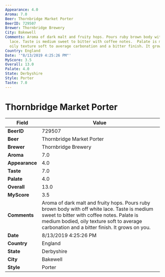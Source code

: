 ```yaml
---
Appearance: 4.0
Aroma: 7.0
Beer: Thornbridge Market Porter
BeerID: 729507
Brewer: Thornbridge Brewery
City: Bakewell
Comments: Aroma of dark malt and fruity hops. Pours ruby brown body with off white
  lace. Taste is medium sweet to bitter with coffee notes.  Palate is medium bodied,
  oily texture soft to average carbonation and a bitter finish. It grows on you.
Country: England
Date: '"8/13/2019 4:25:26 PM"'
MyScore: 3.5
Overall: 13.0
Palate: 4.0
State: Derbyshire
Style: Porter
Taste: 7.0
---
```


# Thornbridge Market Porter

| Field         | Value |
|---------------|-------|
| **BeerID** | 729507 |
| **Beer** | Thornbridge Market Porter |
| **Brewer** | Thornbridge Brewery |
| **Aroma** | 7.0 |
| **Appearance** | 4.0 |
| **Taste** | 7.0 |
| **Palate** | 4.0 |
| **Overall** | 13.0 |
| **MyScore** | 3.5 |
| **Comments** | Aroma of dark malt and fruity hops. Pours ruby brown body with off white lace. Taste is medium sweet to bitter with coffee notes.  Palate is medium bodied, oily texture soft to average carbonation and a bitter finish. It grows on you. |
| **Date** | 8/13/2019 4:25:26 PM |
| **Country** | England |
| **State** | Derbyshire |
| **City** | Bakewell |
| **Style** | Porter |
